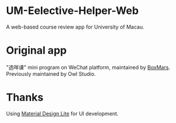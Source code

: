 # UM-Eelective-Helper-Web
A web-based course review app for University of Macau.

# Original app
"选咩课" mini program on WeChat platform, maintained by [BoxMars](https://github.com/BoxMars). Previously maintained by Owl Studio.

# Thanks
Using [Material Design Lite](https://getmdl.io/) for UI development.
